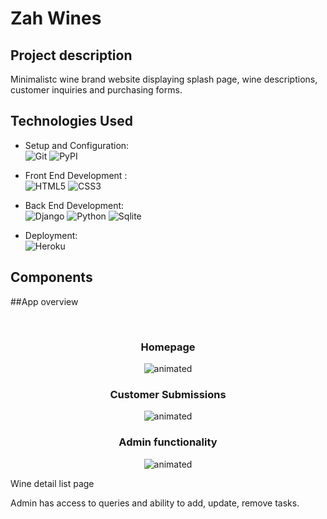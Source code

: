 # Zah Wines

## Project description
Minimalistc wine brand website displaying splash page, wine descriptions, customer inquiries and purchasing forms.


## Technologies Used

- Setup and Configuration: \
![Git](https://img.shields.io/badge/git-%23F05033.svg?style=for-the-badge&logo=git&logoColor=white)
![PyPI](https://img.shields.io/badge/PYPI-%231572B6.svg?style=for-the-badge&logo=pypi&logoColor=white)
<!--[NPM](https://img.shields.io/badge/NPM-%23000000.svg?style=for-the-badge&logo=npm&logoColor=white)-->


- Front End Development : \
![HTML5](https://img.shields.io/badge/html5-%23E34F26.svg?style=for-the-badge&logo=html5&logoColor=white)
![CSS3](https://img.shields.io/badge/css3-%231572B6.svg?style=for-the-badge&logo=css3&logoColor=white)

- Back End Development: \
![Django](https://img.shields.io/badge/Django-092E20?style=for-the-badge&logo=django&logoColor=white)
![Python](https://img.shields.io/badge/Python-3776AB?style=for-the-badge&logo=python&logoColor=white)
![Sqlite](https://img.shields.io/badge/SQLite-07405E?style=for-the-badge&logo=sqlite&logoColor=white)

- Deployment: \
![Heroku](https://img.shields.io/badge/Heroku-430098?style=for-the-badge&logo=heroku&logoColor=white)


## Components

##App overview
<br />
<div align="center"><br />
    <h3 align="center">Homepage</h3>
  <img src="" alt="animated" /><br />
    <h3 align="center">Customer Submissions</h3>
  <img src="" alt="animated" /><br />
    <h3 align="center">Admin functionality</h3>
  <img src="" alt="animated" /><br />
  </div>

Wine detail list page

Admin has access to queries and ability to add, update, remove tasks.

